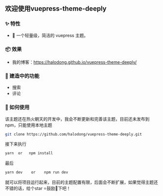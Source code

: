 ## 欢迎使用vuepress-theme-deeply

### ✨ 特性

- 🌈 一个轻量级，简洁的 vuepress 主题。

### 📦 效果

- 我的博客：https://halodong.github.io/vuepress-theme-deeply/

### 🔨 建造中的功能
- 搜索
- 评论


### 🔗 如何使用

该主题还在热火朝天的开发中，我会不断更新和完善该主题，目前还未发布到npm，只能使用本地主题

```bash
git clone https://github.com/halodong/vuepress-theme-deeply.git
```
接下来执行
```bash
yarn  or   npm install
```
最后
```bash
yarn dev    or    npm run dev
```

就可以将项目运行起来，目前的主题配置有限，后面会不断扩展，如果觉得主题还不错的话，给个star ⭐鼓励👏下吧！



